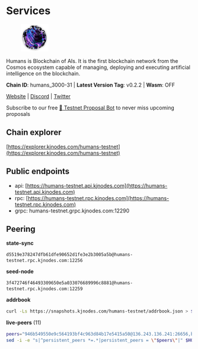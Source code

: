 # Services

<figure><img src="https://raw.githubusercontent.com/kj89/cosmos-images/main/logos/humans.png" alt=""><figcaption></figcaption></figure>

Humans is Blockchain of AIs. It is the first blockchain network  from the Cosmos ecosystem capable of managing, deploying and  executing artificial intelligence on the blockchain.

**Chain ID**: humans_3000-31 | **Latest Version Tag**: v0.2.2 | **Wasm**: OFF

[Website](https://humans.ai) | [Discord](https://discord.gg/humansdotai) | [Twitter](https://twitter.com/humansdotai)



Subscribe to our free [🤖 Testnet Proposal Bot](https://t.me/kjnodes_testnet_proposal_bot) to never miss upcoming proposals


## Chain explorer
[https://explorer.kjnodes.com/humans-testnet](https://explorer.kjnodes.com/humans-testnet)

## Public endpoints

* api: [https://humans-testnet.api.kjnodes.com](https://humans-testnet.api.kjnodes.com)
* rpc: [https://humans-testnet.rpc.kjnodes.com](https://humans-testnet.rpc.kjnodes.com)
* grpc: humans-testnet.grpc.kjnodes.com:12290

## Peering

**state-sync**

```text
d5519e378247dfb61dfe90652d1fe3e2b3005a5b@humans-testnet.rpc.kjnodes.com:12256
```

**seed-node**

```text
3f472746f46493309650e5a033076689996c8881@humans-testnet.rpc.kjnodes.com:12259
```

**addrbook**
```bash
curl -Ls https://snapshots.kjnodes.com/humans-testnet/addrbook.json > $HOME/.humansd/config/addrbook.json
```

**live-peers** (11)
```bash
peers="946b549550e9c564193bf4c963d84b17e5415a50@136.243.136.241:26656,bc098ac0149a0a06701e29e4f7c79cac65c25c7f@162.55.173.57:26656,28aab35e28e06497a7f8fc1a7a50982557bf3b2d@78.46.64.59:26656,2685f8e77fec93c99a55f2adb13835a50124d04e@135.181.18.112:55686,5b92ede5e88c5029d6c7b3b360b9cf59051ce409@65.109.84.33:26656,6e2dac7a826fa2c21867dc6620b5945574a89865@65.109.155.238:29656,be5158df5152ec7e6a4eca04c89e40494d19927c@51.79.101.159:26656,945422039658c95372b0b4f45c24ec4a5f849206@38.146.3.209:26656,f8ae768832a2665c915c3965a5bb8dc1031d5c1e@46.4.23.42:16656,497886715ac23475f7428bd177b9fa53ff886a8d@78.46.80.79:26656,d5519e378247dfb61dfe90652d1fe3e2b3005a5b@65.109.68.190:12256"
sed -i -e "s|^persistent_peers *=.*|persistent_peers = \"$peers\"|" $HOME/.humansd/config/config.toml
```

